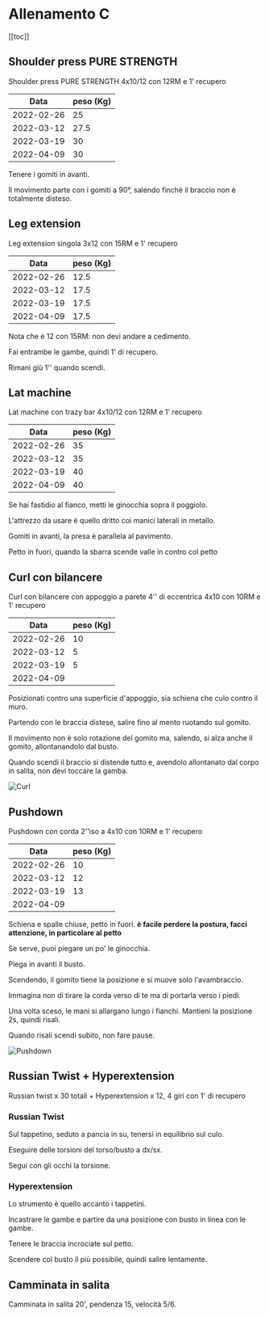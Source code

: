 # Allenamento C

[[toc]]

## Shoulder press PURE STRENGTH

Shoulder press PURE STRENGTH 4x10/12 con 12RM e 1' recupero

| Data       | peso (Kg) |
| ---------- | --------- |
| 2022-02-26 |        25 |
| 2022-03-12 |      27.5 |
| 2022-03-19 |        30 |
| 2022-04-09 |        30 |

Tenere i gomiti in avanti.

Il movimento parte con i gomiti a 90°, salendo finché il braccio non è totalmente disteso.

## Leg extension

Leg extension singola 3x12 con 15RM e 1' recupero

| Data       | peso (Kg) |
| ---------- | --------- |
| 2022-02-26 |      12.5 |
| 2022-03-12 |      17.5 |
| 2022-03-19 |      17.5 |
| 2022-04-09 |      17.5 |

Nota che è 12 con 15RM: non devi andare a cedimento.

Fai entrambe le gambe, quindi 1' di recupero.

Rimani giù 1'' quando scendi.

## Lat machine

Lat machine con trazy bar 4x10/12 con 12RM e 1' recupero

| Data       | peso (Kg) |
| ---------- | --------- |
| 2022-02-26 |        35 |
| 2022-03-12 |        35 |
| 2022-03-19 |        40 |
| 2022-04-09 |        40 |

Se hai fastidio al fianco, metti le ginocchia sopra il poggiolo.

L'attrezzo da usare è quello dritto coi manici laterali in metallo.

Gomiti in avanti, la presa è parallela al pavimento.

Petto in fuori, quando la sbarra scende valle in contro col petto

## Curl con bilancere

Curl con bilancere con appoggio a parete 4'' di eccentrica 4x10 con 10RM e 1' recupero

| Data       | peso (Kg) |
| ---------- | --------- |
| 2022-02-26 |        10 |
| 2022-03-12 |         5 |
| 2022-03-19 |         5 |
| 2022-04-09 |         |

Posizionati contro una superficie d'appoggio, sia schiena che culo contro il muro.

Partendo con le braccia distese, salire fino al mento ruotando sul gomito.

Il movimento non è solo rotazione del gomito ma, salendo, si alza anche il gomito, allontanandolo dal busto.

Quando scendi il braccio si distende tutto e, avendolo allontanato dal corpo in salita, non devi toccare la gamba.

![Curl](img/curl.jpeg "Curl")

## Pushdown

Pushdown con corda 2''iso a 4x10 con 10RM e 1' recupero

| Data       | peso (Kg) |
| ---------- | --------- |
| 2022-02-26 |        10 |
| 2022-03-12 |        12 |
| 2022-03-19 |        13 |
| 2022-04-09 |         |

Schiena e spalle chiuse, petto in fuori. __è facile perdere la postura, facci attenzione, in particolare al petto__

Se serve, puoi piegare un po' le ginocchia.

Piega in avanti il busto.

Scendendo, il gomito tiene la posizione e si muove solo l'avambraccio.

Immagina non di tirare la corda verso di te ma di portarla verso i piedi.

Una volta sceso, le mani si allargano lungo i fianchi. Mantieni la posizione 2s, quindi risali.

Quando risali scendi subito, non fare pause.

![Pushdown](img/pushdown.jpeg "Pushdown")

## Russian Twist + Hyperextension

Russian twist x 30 totali + Hyperextension x 12, 4 giri con 1' di recupero

### Russian Twist

Sul tappetino, seduto a pancia in su, tenersi in equilibrio sul culo.

Eseguire delle torsioni del torso/busto a dx/sx.

Segui con gli occhi la torsione.

### Hyperextension

Lo strumento è quello accanto i tappetini.

Incastrare le gambe e partire da una posizione con busto in linea con le gambe.

Tenere le braccia incrociate sul petto.

Scendere col busto il più possibile, quindi salire lentamente.

## Camminata in salita

Camminata in salita 20', pendenza 15, velocità 5/6.